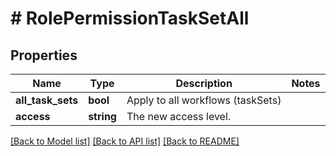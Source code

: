# # RolePermissionTaskSetAll

## Properties

Name | Type | Description | Notes
------------ | ------------- | ------------- | -------------
**all_task_sets** | **bool** | Apply to all workflows (taskSets) |
**access** | **string** | The new access level. |

[[Back to Model list]](../../README.md#models) [[Back to API list]](../../README.md#endpoints) [[Back to README]](../../README.md)
